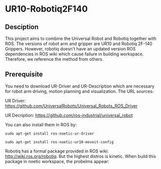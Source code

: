 # UR10-Robotiq2F140
## Desciption
This project aims to combine the Universal Robot and Robotiq together with ROS. The versions of robot arm and gripper are UR10 and Robotiq 2F-140 Grippers.
However, robotiq doesn't have an updated version ROS dependencies in ROS wiki which cause failure in building workspace. Therefore, we reference the method from others.
## Prerequisite
You need to download UR-Driver and UR-Description which are necessary for robot arm driving, motion planning and visualization.
The URL sources:

UR Driver: https://github.com/UniversalRobots/Universal_Robots_ROS_Driver

UR Decription: https://github.com/ros-industrial/universal_robot

You can also install them in ROS by:

```sudo apt-get install ros-noetic-ur-driver```

```sudo apt-get install ros-noetic-ur10-moveit-config```

Robotiq has a formal package provided in ROS wiki: http://wiki.ros.org/robotiq. But the highest distros is kinetic. When build this package in noetic workspace, the probelms appear:
